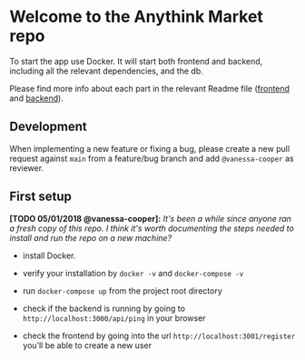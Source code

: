 # Welcome to the Anythink Market repo

To start the app use Docker. It will start both frontend and backend, including all the relevant dependencies, and the db.

Please find more info about each part in the relevant Readme file ([frontend](frontend/readme.md) and [backend](backend/README.md)).

## Development

When implementing a new feature or fixing a bug, please create a new pull request against `main` from a feature/bug branch and add `@vanessa-cooper` as reviewer.

## First setup

**[TODO 05/01/2018 @vanessa-cooper]:** _It's been a while since anyone ran a fresh copy of this repo. I think it's worth documenting the steps needed to install and run the repo on a new machine?_

-  install Docker.

-  verify your installation by `docker -v`  and `docker-compose -v`

-  run `docker-compose up` from the project root directory

-  check if the backend is running by going to `http://localhost:3000/api/ping` in your browser

-  check the frontend by going into the url `http://localhost:3001/register`  you’ll be able to create a new user
